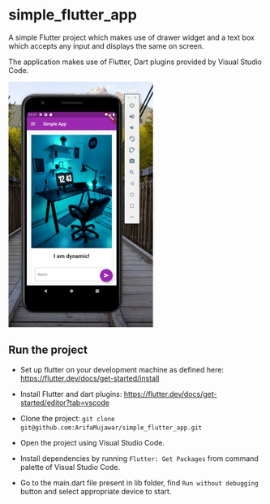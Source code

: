 # simple_flutter_app

A simple Flutter project which makes use of drawer widget and a text box which accepts any input and displays the same on screen.

The application makes use of Flutter, Dart plugins provided by Visual Studio Code.

![Flutter app](flutter-app.jpg)

## Run the project

- Set up flutter on your development machine as defined here: https://flutter.dev/docs/get-started/install

- Install Flutter and dart plugins: https://flutter.dev/docs/get-started/editor?tab=vscode

- Clone the project: `git clone git@github.com:ArifaMujawar/simple_flutter_app.git`
- Open the project using Visual Studio Code.

- Install dependencies by running `Flutter: Get Packages` from command palette of Visual Studio Code.
- Go to the main.dart file present in lib folder, find `Run without debugging` button and select appropriate device to start.
